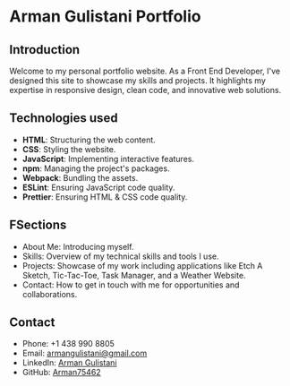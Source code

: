 # Arman Gulistani Portfolio

## Introduction

Welcome to my personal portfolio website. As a Front End Developer, I've designed this site to showcase my skills and projects. It highlights my expertise in responsive design, clean code, and innovative web solutions.

## Technologies used

- **HTML**: Structuring the web content.
- **CSS**: Styling the website.
- **JavaScript**: Implementing interactive features.
- **npm**: Managing the project's packages.
- **Webpack**: Bundling the assets.
- **ESLint**: Ensuring JavaScript code quality.
- **Prettier**: Ensuring HTML & CSS code quality.

## FSections

- About Me: Introducing myself.
- Skills: Overview of my technical skills and tools I use.
- Projects: Showcase of my work including applications like Etch A Sketch, Tic-Tac-Toe, Task Manager, and a Weather Website.
- Contact: How to get in touch with me for opportunities and collaborations.

## Contact

- Phone: +1 438 990 8805
- Email: armangulistani@gmail.com
- LinkedIn: [Arman Gulistani](https://linkedin.com/in/arman-gulistani-115032263)
- GitHub: [Arman75462](https://github.com/Arman75462)

